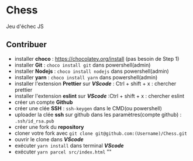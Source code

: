# Chess

Jeu d'échec JS

## Contribuer

- installer **choco** : https://chocolatey.org/install (pas besoin de Step 1)
- installer **Git** : `choco install git` dans powershell(admin)
- installer **Nodejs** : `choco install nodejs` dans powershell(admin)
- installer **yarn** : `choco install yarn` dans powershell(admin)
- installer l'extension **Prettier** sur **_VScode_** : Ctrl + shift + x : chercher prettier
- installer l'extension **eslint** sur **_VScode_** :Ctrl + shift + x : chercher eslint
- créer un compte **Github**
- créer une clée **SSH** : `ssh-keygen` dans le CMD(ou powershell)
- uploader la clée **ssh** sur github dans les paramètres(compte github) : `.ssh/id_rsa.pub`
- créer une fork du **repository**
- cloner votre fork avec `git clone git@github.com:(Username)/Chess.git`
- ouvrir le clone dans **_VScode_**
- exécuter `yarn install` dans terminal **_VScode_**
- exécuter `yarn parcel src/index.html` ""
